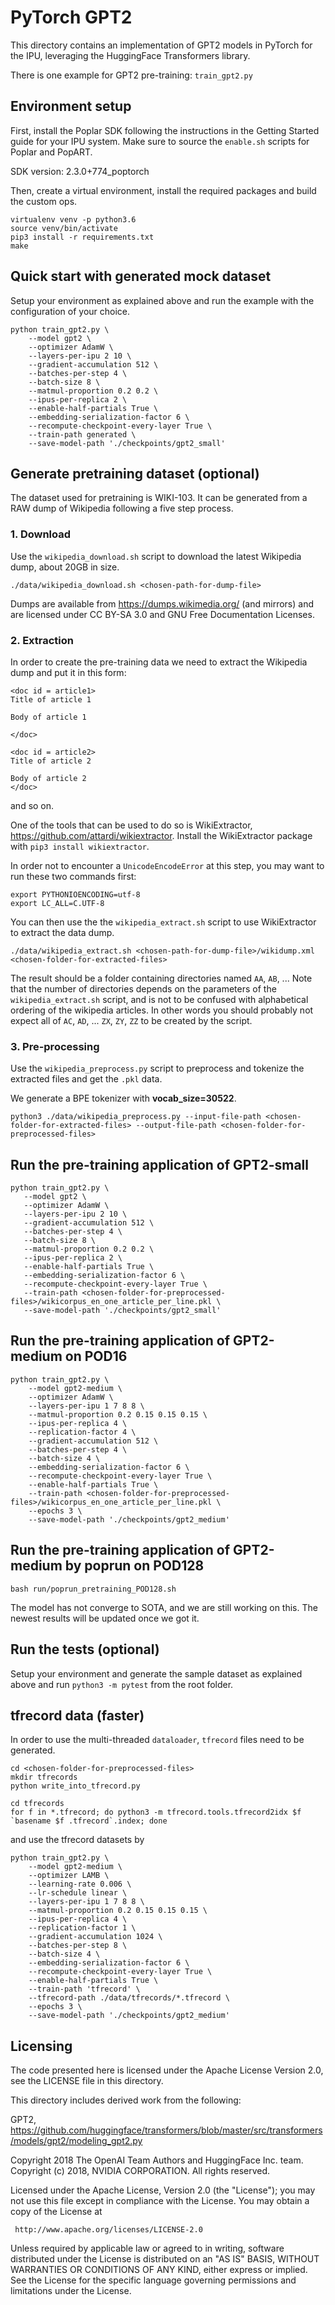 # PyTorch GPT2

This directory contains an implementation of GPT2 models in PyTorch for the IPU, leveraging the HuggingFace Transformers library. 

There is one example for GPT2 pre-training: `train_gpt2.py`

## Environment setup

First, install the Poplar SDK following the instructions in the Getting Started guide for your IPU system. Make sure to source the `enable.sh` scripts for Poplar and PopART.

SDK version: 2.3.0+774_poptorch

Then, create a virtual environment, install the required packages and build the custom ops.

```console
virtualenv venv -p python3.6
source venv/bin/activate
pip3 install -r requirements.txt
make
```

## Quick start with generated mock dataset

Setup your environment as explained above and run the example with the configuration of your choice.

```console
python train_gpt2.py \
    --model gpt2 \
    --optimizer AdamW \
    --layers-per-ipu 2 10 \
    --gradient-accumulation 512 \
    --batches-per-step 4 \
    --batch-size 8 \
    --matmul-proportion 0.2 0.2 \
    --ipus-per-replica 2 \
    --enable-half-partials True \
    --embedding-serialization-factor 6 \
    --recompute-checkpoint-every-layer True \
    --train-path generated \
    --save-model-path './checkpoints/gpt2_small'
```

## Generate pretraining dataset (optional)

The dataset used for pretraining is WIKI-103. It can be generated from a RAW dump of Wikipedia following a five step process.

### 1. Download

Use the `wikipedia_download.sh` script to download the latest Wikipedia dump, about 20GB in size.

```console
./data/wikipedia_download.sh <chosen-path-for-dump-file>
```

Dumps are available from <https://dumps.wikimedia.org/> (and mirrors) and are licensed under CC BY-SA 3.0 and GNU Free Documentation Licenses.

### 2. Extraction

In order to create the pre-training data we need to extract the Wikipedia dump and put it in this form:

```text
<doc id = article1>
Title of article 1

Body of article 1

</doc>

<doc id = article2>
Title of article 2

Body of article 2
</doc>
```

and so on.

One of the tools that can be used to do so is WikiExtractor, <https://github.com/attardi/wikiextractor>.
Install the WikiExtractor package with `pip3 install wikiextractor`.

In order not to encounter a `UnicodeEncodeError` at this step, you may want to run these two commands first:

```console
export PYTHONIOENCODING=utf-8
export LC_ALL=C.UTF-8
```

You can then use the the `wikipedia_extract.sh` script to use WikiExtractor to extract the data dump.

```console
./data/wikipedia_extract.sh <chosen-path-for-dump-file>/wikidump.xml <chosen-folder-for-extracted-files>
```

The result should be a folder containing directories named `AA`, `AB`, ...
Note that the number of directories depends on the parameters of the `wikipedia_extract.sh` script, and is not to be confused with alphabetical ordering of the wikipedia articles.
In other words you should probably not expect all of `AC`, `AD`, ... `ZX`, `ZY`, `ZZ` to be created by the script.

### 3. Pre-processing

Use the `wikipedia_preprocess.py` script to preprocess and tokenize the extracted files and get the `.pkl` data.

We generate a BPE tokenizer with **vocab_size=30522**.
```console
python3 ./data/wikipedia_preprocess.py --input-file-path <chosen-folder-for-extracted-files> --output-file-path <chosen-folder-for-preprocessed-files>
```

## Run the pre-training application of GPT2-small

```console
python train_gpt2.py \
   --model gpt2 \
   --optimizer AdamW \
   --layers-per-ipu 2 10 \
   --gradient-accumulation 512 \
   --batches-per-step 4 \
   --batch-size 8 \
   --matmul-proportion 0.2 0.2 \
   --ipus-per-replica 2 \
   --enable-half-partials True \
   --embedding-serialization-factor 6 \
   --recompute-checkpoint-every-layer True \
   --train-path <chosen-folder-for-preprocessed-files>/wikicorpus_en_one_article_per_line.pkl \
   --save-model-path './checkpoints/gpt2_small'
```

## Run the pre-training application of GPT2-medium on POD16

```console
python train_gpt2.py \
    --model gpt2-medium \
    --optimizer AdamW \
    --layers-per-ipu 1 7 8 8 \
    --matmul-proportion 0.2 0.15 0.15 0.15 \
    --ipus-per-replica 4 \
    --replication-factor 4 \
    --gradient-accumulation 512 \
    --batches-per-step 4 \
    --batch-size 4 \
    --embedding-serialization-factor 6 \
    --recompute-checkpoint-every-layer True \
    --enable-half-partials True \
    --train-path <chosen-folder-for-preprocessed-files>/wikicorpus_en_one_article_per_line.pkl \
    --epochs 3 \
    --save-model-path './checkpoints/gpt2_medium'
```
## Run the pre-training application of GPT2-medium by poprun on POD128
```console
bash run/poprun_pretraining_POD128.sh
```
The model has not converge to SOTA, and we are still working on this.
The newest results will be updated once we got it.

## Run the tests (optional)

Setup your environment and generate the sample dataset as explained above and run `python3 -m pytest` from the root folder.

## tfrecord data (faster)
In order to use the multi-threaded `dataloader`, `tfrecord` files need to be generated.
```console
cd <chosen-folder-for-preprocessed-files>
mkdir tfrecords
python write_into_tfrecord.py

cd tfrecords
for f in *.tfrecord; do python3 -m tfrecord.tools.tfrecord2idx $f `basename $f .tfrecord`.index; done
```
and use the tfrecord datasets by
```console
python train_gpt2.py \
    --model gpt2-medium \
    --optimizer LAMB \
    --learning-rate 0.006 \
    --lr-schedule linear \
    --layers-per-ipu 1 7 8 8 \
    --matmul-proportion 0.2 0.15 0.15 0.15 \
    --ipus-per-replica 4 \
    --replication-factor 1 \
    --gradient-accumulation 1024 \
    --batches-per-step 8 \
    --batch-size 4 \
    --embedding-serialization-factor 6 \
    --recompute-checkpoint-every-layer True \
    --enable-half-partials True \
    --train-path 'tfrecord' \
    --tfrecord-path ./data/tfrecords/*.tfrecord \
    --epochs 3 \
    --save-model-path './checkpoints/gpt2_medium'
```


## Licensing

The code presented here is licensed under the Apache License Version 2.0, see the LICENSE file in this directory.

This directory includes derived work from the following:

GPT2, https://github.com/huggingface/transformers/blob/master/src/transformers/models/gpt2/modeling_gpt2.py

Copyright 2018 The OpenAI Team Authors and HuggingFace Inc. team.
Copyright (c) 2018, NVIDIA CORPORATION.  All rights reserved.

Licensed under the Apache License, Version 2.0 (the "License");
you may not use this file except in compliance with the License.
You may obtain a copy of the License at

     http://www.apache.org/licenses/LICENSE-2.0

Unless required by applicable law or agreed to in writing, software
distributed under the License is distributed on an "AS IS" BASIS,
WITHOUT WARRANTIES OR CONDITIONS OF ANY KIND, either express or implied.
See the License for the specific language governing permissions and
limitations under the License.


